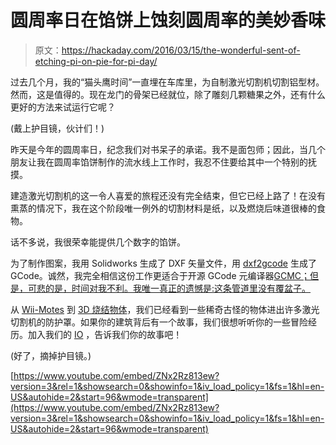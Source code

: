 # 圆周率日在馅饼上蚀刻圆周率的美妙香味

> 原文：<https://hackaday.com/2016/03/15/the-wonderful-sent-of-etching-pi-on-pie-for-pi-day/>

过去几个月，我的“猫头鹰时间”一直埋在车库里，为自制激光切割机切割铝型材。然而，这是值得的。现在龙门的骨架已经就位，除了雕刻几颗糖果之外，还有什么更好的方法来试运行它呢？

(戴上护目镜，伙计们！)

昨天是今年的圆周率日，纪念我们对书呆子的承诺。我不是面包师；因此，当几个朋友让我在圆周率馅饼制作的流水线上工作时，我忍不住要给其中一个特别的抚摸。

建造激光切割机的这一令人喜爱的旅程还没有完全结束，但它已经上路了！在没有熏蒸的情况下，我在这个阶段唯一例外的切割材料是纸，以及燃烧后味道很棒的食物。

话不多说，我很荣幸能提供几个数字的馅饼。

为了制作图案，我用 Solidworks 生成了 DXF 矢量文件，用 [dxf2gcode](https://sourceforge.net/projects/dxf2gcode/) 生成了 GCode。诚然，我完全相信这份工作更适合于开源 GCode 元编译器[GCMC；但是，可悲的是，时间对我不利。我唯一真正的遗憾是:这条管道里没有覆盆子。](http://www.vagrearg.org/content/gcmc)

从 [Wii-Motes](http://hackaday.com/2015/11/01/wii-motified-laser-cutter-refocuses-for-contoured-cutting/) 到 [3D 烧结物体](http://hackaday.com/2016/02/23/turn-your-laser-cutter-into-a-sls-3d-printer/)，我们已经看到一些稀奇古怪的物体进出许多激光切割机的防护罩。如果你的建筑背后有一个故事，我们很想听听你的一些冒险经历。加入我们的 [IO](https://hackaday.io/myFeed) ，告诉我们你的故事吧！

(好了，摘掉护目镜。)

 [https://www.youtube.com/embed/ZNx2Rz813ew?version=3&rel=1&showsearch=0&showinfo=1&iv_load_policy=1&fs=1&hl=en-US&autohide=2&start=96&wmode=transparent](https://www.youtube.com/embed/ZNx2Rz813ew?version=3&rel=1&showsearch=0&showinfo=1&iv_load_policy=1&fs=1&hl=en-US&autohide=2&start=96&wmode=transparent)

